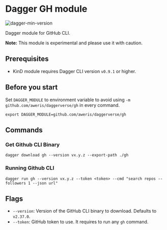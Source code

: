 # Dagger GH module

![dagger-min-version](https://img.shields.io/badge/dagger%20version-v0.9.1-green)

Dagger module for GitHub CLI.

**Note:** This module is experimental and please use it with caution.

## Prerequisites

- KinD module requires Dagger CLI version `v0.9.1` or higher.

## Before you start

Set `DAGGER_MODULE` to environment variable to avoid using `-m github.com/aweris/daggerverse/gh` in every command.

```shell
export DAGGER_MODULE=github.com/aweris/daggerverse/gh
```

## Commands

### Get Github CLI Binary

```shell
dagger download gh --version vx.y.z --export-path ./gh
```

### Running Github CLI

```shell
dagger run gh --version vx.y.z --token <token> --cmd "search repos --followers 1 --json url"
```

## Flags

- `--version`: Version of the GitHub CLI binary to download. Defaults to `v2.37.0`.
- `--token`: GitHub token to use. It requires to run any `gh` command. 